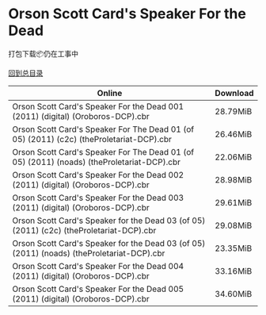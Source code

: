 # Orson Scott Card's Speaker For the Dead

打包下载📦仍在工事中

[回到总目录](/Catalogs.md)







Online | Download
--- | ---
Orson Scott Card's Speaker For the Dead 001 (2011) (digital) (Oroboros-DCP).cbr | 28.79MiB
Orson Scott Card's Speaker For The Dead 01 (of 05) (2011) (c2c) (theProletariat-DCP).cbr | 26.46MiB
Orson Scott Card's Speaker For The Dead 01 (of 05) (2011) (noads) (theProletariat-DCP).cbr | 22.06MiB
Orson Scott Card's Speaker For the Dead 002 (2011) (digital) (Oroboros-DCP).cbr | 28.98MiB
Orson Scott Card's Speaker For the Dead 003 (2011) (digital) (Oroboros-DCP).cbr | 29.61MiB
Orson Scott Card's Speaker for the Dead 03 (of 05) (2011) (c2c) (theProletariat-DCP).cbr | 29.08MiB
Orson Scott Card's Speaker for the Dead 03 (of 05) (2011) (noads) (theProletariat-DCP).cbr | 23.35MiB
Orson Scott Card's Speaker For the Dead 004 (2011) (digital) (Oroboros-DCP).cbr | 33.16MiB
Orson Scott Card's Speaker For the Dead 005 (2011) (digital) (Oroboros-DCP).cbr | 34.60MiB